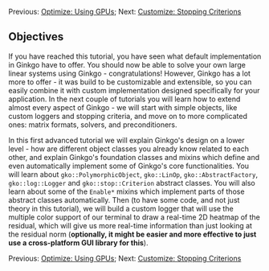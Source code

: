 Previous: [Optimize: Using GPUs](./Tutorial-8:-Optimize:-Using-GPUs); Next: [Customize: Stopping Criterions](./Tutorial-10:-Customize:-Stopping-Criterions)

Objectives
----------

If you have reached this tutorial, you have seen what default implementation in Ginkgo have to offer. You should now be able to solve your own large linear systems using Ginkgo - congratulations! However, Ginkgo has a lot more to offer - it was build to be customizable and extensible, so you can easily combine it with custom implementation designed specifically for your application. In the next couple of tutorials you will learn how to extend almost every aspect of Ginkgo - we will start with simple objects, like custom loggers and stopping criteria, and move on to more complicated ones: matrix formats, solvers, and preconditioners.

In this first advanced tutorial we will explain Ginkgo's design on a lower level - how are different object classes you already know related to each other, and explain Ginkgo's foundation classes and mixins which define and even automatically implement some of Ginkgo's core functionalities. You will learn about `gko::PolymorphicObject`, `gko::LinOp`, `gko::AbstractFactory`, `gko::log::Logger` and `gko::stop::Criterion` abstract classes. You will also learn about some of the `Enable*` mixins which implement parts of those abstract classes automatically. Then (to have some code, and not just theory in this tutorial), we will build a custom logger that will use the multiple color support of our terminal to draw a real-time 2D heatmap of the residual, which will give us more real-time information than just looking at the residual norm (__optionally, it might be easier and more effective to just use a cross-platform GUI library for this__).

Previous: [Optimize: Using GPUs](./Tutorial-8:-Optimize:-Using-GPUs); Next: [Customize: Stopping Criterions](./Tutorial-10:-Customize:-Stopping-Criterions)